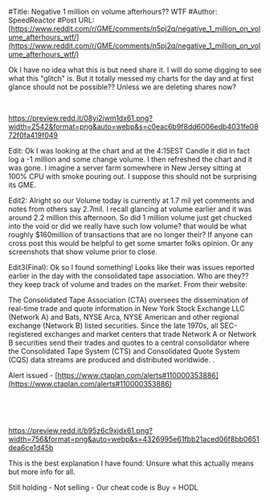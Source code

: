 #Title: Negative 1 million on volume afterhours?? WTF
#Author: SpeedReactor
#Post URL: [https://www.reddit.com/r/GME/comments/n5pj2q/negative_1_million_on_volume_afterhours_wtf/](https://www.reddit.com/r/GME/comments/n5pj2q/negative_1_million_on_volume_afterhours_wtf/)


Ok I have no idea what this is but need share it. I will do some digging to see what this "glitch" is. But it totally messed my charts for the day and at first glance should not be possible?? Unless we are deleting shares now?

&#x200B;

https://preview.redd.it/08yi2jwm1dx61.png?width=2542&format=png&auto=webp&s=c0eac6b9f8dd6006edb4031fe0872f0fa419f049

Edit: Ok I was looking at the chart and at the 4:15EST Candle it did in fact log a -1 million and some change volume. I then refreshed the chart and it was gone. I imagine a server farm somewhere in New Jersey sitting at 100% CPU with smoke pouring out. I suppose this should not be surprising its GME.

Edit2: Alright so our Volume today is currently at 1.7 mil yet comments and notes from others say 2.7mil. I recall glancing at volume earlier and it was around 2.2 million this afternoon. So did 1 million volume just get chucked into the void or did we really have such low volume? that would be what roughly $160million of transactions that are no longer their? If anyone can cross post this would be helpful to get some smarter folks opinion. Or any screenshots that show volume prior to close.

Edit3(Final): Ok so I found something! Looks like their was issues reported earlier in the day with the consolidated tape association. Who are they?? they keep track of volume and trades on the market. From their website:

The Consolidated Tape Association (CTA) oversees the dissemination of real-time trade and quote information in New York Stock Exchange LLC (Network A) and Bats, NYSE Arca, NYSE American and other regional exchange (Network B) listed securities. Since the late 1970s, all SEC-registered exchanges and market centers that trade Network A or Network B securities send their trades and quotes to a central consolidator where the Consolidated Tape System (CTS) and Consolidated Quote System (CQS) data streams are produced and distributed worldwide. . 

Alert issued - [https://www.ctaplan.com/alerts#110000353886](https://www.ctaplan.com/alerts#110000353886) 

&#x200B;

&#x200B;

https://preview.redd.it/b95z6c9xjdx61.png?width=756&format=png&auto=webp&s=4326995e61fbb21aced06f8bb0651dea6ce1d45b

This is the best explanation I have found: Unsure what this actually means but more info for all.

Still holding - Not selling - Our cheat code is Buy = HODL
